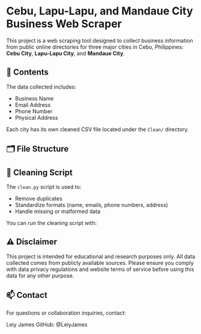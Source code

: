 # Cebu, Lapu-Lapu, and Mandaue City Business Web Scraper

This project is a web scraping tool designed to collect business information from public online directories for three major cities in Cebu, Philippines: **Cebu City**, **Lapu-Lapu City**, and **Mandaue City**.

## 📄 Contents

The data collected includes:

- Business Name
- Email Address
- Phone Number
- Physical Address

Each city has its own cleaned CSV file located under the `Clean/` directory.

## 🗂 File Structure



## 🧹 Cleaning Script

The `clean.py` script is used to:

- Remove duplicates
- Standardize formats (name, emails, phone numbers, address)
- Handle missing or malformed data

You can run the cleaning script with:



## ⚠️ Disclaimer
This project is intended for educational and research purposes only. All data collected comes from publicly available sources. Please ensure you comply with data privacy regulations and website terms of service before using this data for any other purpose.


## 📫 Contact
For questions or collaboration inquiries, contact:

Leiy James
GitHub: @LeiyJames
